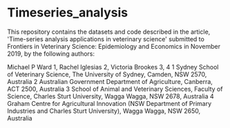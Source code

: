 # Timeseries_analysis

This repository contains the datasets and code described in the article, 'Time-series analysis applications in veterinary science' submitted to Frontiers in Veterinary Science: Epidemiology and Economics in November 2019, by the following authors:

Michael P Ward 1, Rachel Iglesias 2, Victoria Brookes 3, 4
1 Sydney School of Veterinary Science, The University of Sydney, Camden, NSW 2570, Australia
2 Australian Government Department of Agriculture, Canberra, ACT 2500, Australia
3 School of Animal and Veterinary Sciences, Faculty of Science, Charles Sturt University, Wagga Wagga, NSW 2678, Australia
4 Graham Centre for Agricultural Innovation (NSW Department of Primary Industries and Charles Sturt University), Wagga Wagga, NSW 2650, Australia
